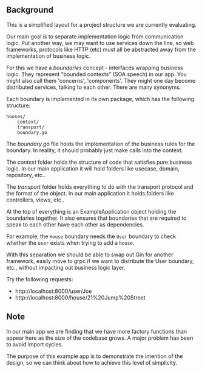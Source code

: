 ## Background

This is a simplified layout for a project structure we are currently evaluating.

Our main goal is to separate implementation logic from communication logic. Put another way, we may want to use services down the line, so web frameworks, protocols like HTTP (etc) must all be abstracted away from the implementation of business logic.

For this we have a *boundaries* concept - interfaces wrapping business logic. They represent "bounded contexts" (SOA speech) in our app. You might also call them 'concerns', 'components'. They might one day become distributed services, talking to each other. There are many synonyms.

Each boundary is implemented in its own package, which has the following structure:

```
houses/
    context/
    transport/
    boundary.go
```


The *boundary.go* file holds the implementation of the business rules for the boundary. In reality, it should probably just make calls into the context.

The *context* folder holds the structure of code that satisfies pure business logic. In our main application it will hold folders like usecase, domain, repository, etc..

The *transport* folder holds everything to do with the transport protocol and the format of the object. In our main application it holds folders like controllers, views, etc..

At the top of everything is an ExampleApplication object holding the boundaries together. It also ensures that boundaries that are required to speak to each other have each other as dependencies.

For example, the `House` boundary needs the `User` boundary to check whether the `user` exists when trying to add a `house`.

With this separation we should be able to swap out Gin for another framework, easily move to grpc if we want to distribute the User boundary, etc., without impacting out business logic layer.


Try the following requests:

* http://localhost:8000/user/Joe
* http://localhost:8000/house/21%20Jump%20Street


## Note

In our main app we are finding that we have more factory functions than appear here as the size of the codebase grows. A major problem has been to avoid import cycles.

The purpose of this example app is to demonstrate the intention of the design, so we can think about how to achieve this level of simplicity.